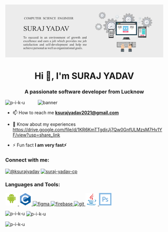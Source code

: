 ![logo](https://github.com/P-I-K-U/P-I-K-U/blob/main/banner.png)
<h1 align="center">Hi 👋, I'm SURAJ YADAV</h1>
<h3 align="center">A passionate software developer from Lucknow</h3>
<image align="right" alt="banner" width="400" src = "https://github.com/P-I-K-U/P-I-K-U/blob/main/android-app2.gif">
<p align="left"> <img src="https://komarev.com/ghpvc/?username=p-i-k-u&label=Profile%20views&color=0e75b6&style=flat" alt="p-i-k-u" /> </p>

- 📫 How to reach me **ksurajyadav2021@gmail.com**

- 📄 Know about my experiences https://drive.google.com/file/d/1KR6KmTTgdirJj7Qw0GnfULMzsM7Hv1YF/view?usp=share_link

- ⚡ Fun fact **I am very fast⚡️**

<h3 align="left">Connect with me:</h3>
<p align="left">
<a href="https://twitter.com/@ksurajyadav" target="blank"><img align="center" src="https://raw.githubusercontent.com/rahuldkjain/github-profile-readme-generator/master/src/images/icons/Social/twitter.svg" alt="@ksurajyadav" height="30" width="40" /></a>
<a href="https://linkedin.com/in/suraj-yadav-cp" target="blank"><img align="center" src="https://raw.githubusercontent.com/rahuldkjain/github-profile-readme-generator/master/src/images/icons/Social/linked-in-alt.svg" alt="suraj-yadav-cp" height="30" width="40" /></a>
</p>

<h3 align="left">Languages and Tools:</h3>
<p align="left"> <a href="https://developer.android.com" target="_blank" rel="noreferrer"> <img src="https://raw.githubusercontent.com/devicons/devicon/master/icons/android/android-original-wordmark.svg" alt="android" width="40" height="40"/> </a> <a href="https://www.cprogramming.com/" target="_blank" rel="noreferrer"> <img src="https://raw.githubusercontent.com/devicons/devicon/master/icons/c/c-original.svg" alt="c" width="40" height="40"/> </a> <a href="https://www.figma.com/" target="_blank" rel="noreferrer"> <img src="https://www.vectorlogo.zone/logos/figma/figma-icon.svg" alt="figma" width="40" height="40"/> </a> <a href="https://firebase.google.com/" target="_blank" rel="noreferrer"> <img src="https://www.vectorlogo.zone/logos/firebase/firebase-icon.svg" alt="firebase" width="40" height="40"/> </a> <a href="https://git-scm.com/" target="_blank" rel="noreferrer"> <img src="https://www.vectorlogo.zone/logos/git-scm/git-scm-icon.svg" alt="git" width="40" height="40"/> </a> <a href="https://www.java.com" target="_blank" rel="noreferrer"> <img src="https://raw.githubusercontent.com/devicons/devicon/master/icons/java/java-original.svg" alt="java" width="40" height="40"/> </a> <a href="https://www.photoshop.com/en" target="_blank" rel="noreferrer"> <img src="https://raw.githubusercontent.com/devicons/devicon/master/icons/photoshop/photoshop-line.svg" alt="photoshop" width="40" height="40"/> </a> </p>

<p><img align="left" src="https://github-readme-stats.vercel.app/api/top-langs?username=p-i-k-u&show_icons=true&locale=en&layout=compact" alt="p-i-k-u" /></p>

<p>&nbsp;<img align="center" src="https://github-readme-stats.vercel.app/api?username=p-i-k-u&show_icons=true&locale=en" alt="p-i-k-u" /></p>

<p><img align="center" src="https://github-readme-streak-stats.herokuapp.com/?user=p-i-k-u&" alt="p-i-k-u" /></p>
